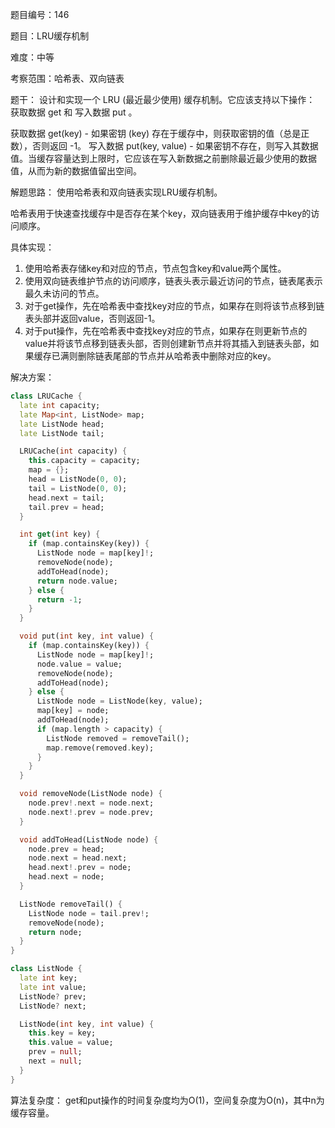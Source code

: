 题目编号：146

题目：LRU缓存机制

难度：中等

考察范围：哈希表、双向链表

题干：
设计和实现一个 LRU (最近最少使用) 缓存机制。它应该支持以下操作： 获取数据 get 和 写入数据 put 。

获取数据 get(key) - 如果密钥 (key) 存在于缓存中，则获取密钥的值（总是正数），否则返回 -1。
写入数据 put(key, value) - 如果密钥不存在，则写入其数据值。当缓存容量达到上限时，它应该在写入新数据之前删除最近最少使用的数据值，从而为新的数据值留出空间。

解题思路：
使用哈希表和双向链表实现LRU缓存机制。

哈希表用于快速查找缓存中是否存在某个key，双向链表用于维护缓存中key的访问顺序。

具体实现：
1. 使用哈希表存储key和对应的节点，节点包含key和value两个属性。
2. 使用双向链表维护节点的访问顺序，链表头表示最近访问的节点，链表尾表示最久未访问的节点。
3. 对于get操作，先在哈希表中查找key对应的节点，如果存在则将该节点移到链表头部并返回value，否则返回-1。
4. 对于put操作，先在哈希表中查找key对应的节点，如果存在则更新节点的value并将该节点移到链表头部，否则创建新节点并将其插入到链表头部，如果缓存已满则删除链表尾部的节点并从哈希表中删除对应的key。

解决方案：

```dart
class LRUCache {
  late int capacity;
  late Map<int, ListNode> map;
  late ListNode head;
  late ListNode tail;

  LRUCache(int capacity) {
    this.capacity = capacity;
    map = {};
    head = ListNode(0, 0);
    tail = ListNode(0, 0);
    head.next = tail;
    tail.prev = head;
  }

  int get(int key) {
    if (map.containsKey(key)) {
      ListNode node = map[key]!;
      removeNode(node);
      addToHead(node);
      return node.value;
    } else {
      return -1;
    }
  }

  void put(int key, int value) {
    if (map.containsKey(key)) {
      ListNode node = map[key]!;
      node.value = value;
      removeNode(node);
      addToHead(node);
    } else {
      ListNode node = ListNode(key, value);
      map[key] = node;
      addToHead(node);
      if (map.length > capacity) {
        ListNode removed = removeTail();
        map.remove(removed.key);
      }
    }
  }

  void removeNode(ListNode node) {
    node.prev!.next = node.next;
    node.next!.prev = node.prev;
  }

  void addToHead(ListNode node) {
    node.prev = head;
    node.next = head.next;
    head.next!.prev = node;
    head.next = node;
  }

  ListNode removeTail() {
    ListNode node = tail.prev!;
    removeNode(node);
    return node;
  }
}

class ListNode {
  late int key;
  late int value;
  ListNode? prev;
  ListNode? next;

  ListNode(int key, int value) {
    this.key = key;
    this.value = value;
    prev = null;
    next = null;
  }
}
```

算法复杂度：
get和put操作的时间复杂度均为O(1)，空间复杂度为O(n)，其中n为缓存容量。
